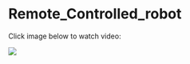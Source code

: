 # Remote_Controlled_robot

Click image below to watch video:

[![](https://github.com/mukulkant-mikemighty/Remote_Controlled_robot/assets/54433438/0b4f1b05-670d-4064-bc16-e217bfe70436)]([https://www.youtube.com/embed/a--l8EBel-M](https://www.youtube.com/watch?v=apNQA1lPa_U))
